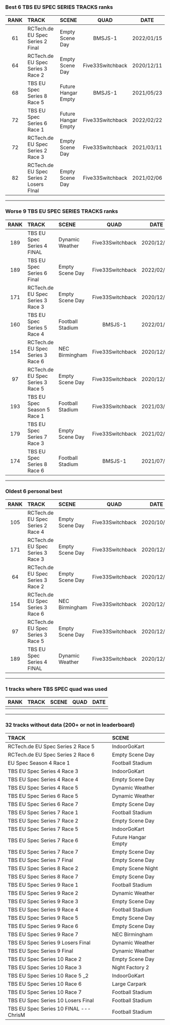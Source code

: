 ### Best 6 TBS EU SPEC SERIES TRACKS ranks
|RANK|TRACK|SCENE|QUAD|DATE|
|:---:|:---|:---|:---:|:---:|
|61|RCTech.de EU Spec Series 2 Final|Empty Scene Day|BMSJS-1|2022/01/15|
|64|RCTech.de EU Spec Series 3 Race 2|Empty Scene Day|Five33Switchback|2020/12/11|
|68|TBS EU Spec Series 8 Race 5|Future Hangar Empty|BMSJS-1|2021/05/23|
|72|TBS EU Spec Series 6 Race 1|Future Hangar Empty|Five33Switchback|2022/02/22|
|72|RCTech.de EU Spec Series 2 Race 3|Empty Scene Day|Five33Switchback|2021/03/11|
|82|RCTech.de EU Spec Series 2 Losers FInal|Empty Scene Day|Five33Switchback|2021/02/06|
---
### Worse 9 TBS EU SPEC SERIES TRACKS ranks
|RANK|TRACK|SCENE|QUAD|DATE|
|:---:|:---|:---|:---:|:---:|
|189|TBS EU Spec Series 4 FINAL|Dynamic Weather|Five33Switchback|2020/12/26|
|189|TBS EU Spec Series 6 Final|Empty Scene Day|Five33Switchback|2022/02/08|
|171|RCTech.de EU Spec Series 3 Race 3|Empty Scene Day|Five33Switchback|2020/12/08|
|160|TBS EU Spec Series 5 Race 4|Football Stadium|BMSJS-1|2022/01/23|
|154|RCTech.de EU Spec Series 3 Race 6|NEC Birmingham|Five33Switchback|2020/12/12|
|97|RCTech.de EU Spec Series 3 Race 5|Empty Scene Day|Five33Switchback|2020/12/24|
|193|TBS EU Spec Season 5 Race 1|Football Stadium|Five33Switchback|2021/03/09|
|179|TBS EU Spec Series 7 Race 3|Empty Scene Day|Five33Switchback|2021/02/09|
|174|TBS EU Spec Series 8 Race 6|Football Stadium|BMSJS-1|2021/07/24|
---
### Oldest 6 personal best
|RANK|TRACK|SCENE|QUAD|DATE|
|:---:|:---|:---|:---:|:---:|
|105|RCTech.de EU Spec Series 2 Race 4|Empty Scene Day|Five33Switchback|2020/10/19|
|171|RCTech.de EU Spec Series 3 Race 3|Empty Scene Day|Five33Switchback|2020/12/08|
|64|RCTech.de EU Spec Series 3 Race 2|Empty Scene Day|Five33Switchback|2020/12/11|
|154|RCTech.de EU Spec Series 3 Race 6|NEC Birmingham|Five33Switchback|2020/12/12|
|97|RCTech.de EU Spec Series 3 Race 5|Empty Scene Day|Five33Switchback|2020/12/24|
|189|TBS EU Spec Series 4 FINAL|Dynamic Weather|Five33Switchback|2020/12/26|
---
### 1 tracks where TBS SPEC quad was used
|RANK|TRACK|SCENE|QUAD|DATE|
|:---:|:---|:---|:---:|:---:|
||||||
---
### 32 tracks without data (200+ or not in leaderboard)
|TRACK|SCENE|
|:---|:---|
|RCTech.de EU Spec Series 2 Race 5|IndoorGoKart|
|RCTech.de EU Spec Series 2 Race 6|Empty Scene Day|
|EU Spec Season 4 Race 1|Football Stadium|
|TBS EU Spec Series 4 Race 3|IndoorGoKart|
|TBS EU Spec Series 4 Race 4|Empty Scene Day|
|TBS EU Spec Series 4 Race 5|Dynamic Weather|
|TBS EU Spec Series 6 Race 5|Dynamic Weather|
|TBS EU Spec Series 6 Race 7|Empty Scene Day|
|TBS EU Spec Series 7 Race 1|Football Stadium|
|TBS EU Spec Series 7 Race 2|Empty Scene Day|
|TBS EU Spec Series 7 Race 5|IndoorGoKart|
|TBS EU Spec Series 7 Race 6|Future Hangar Empty|
|TBS EU Spec Series 7 Race 7|Empty Scene Day|
|TBS EU Spec Series 7 Final|Empty Scene Day|
|TBS EU Spec Series 8 Race 2|Empty Scene Night|
|TBS EU Spec Series 8 Race 7|Empty Scene Day|
|TBS EU Spec Series 9 Race 1|Football Stadium|
|TBS EU Spec Series 9 Race 2|Dynamic Weather|
|TBS EU Spec Series 9 Race 3|Empty Scene Day|
|TBS EU Spec Series 9 Race 4|Football Stadium|
|TBS EU Spec Series 9 Race 5|Empty Scene Day|
|TBS EU Spec Series 9 Race 6|Empty Scene Day|
|TBS EU Spec Series 9 Race 7|NEC Birmingham|
|TBS EU Spec Series 9 Losers Final|Dynamic Weather|
|TBS EU Spec Series 9 Final|Dynamic Weather|
|TBS EU Spec Series 10 Race 2|Empty Scene Day|
|TBS EU Spec Series 10 Race 3|Night Factory 2|
|TBS EU Spec Series 10 Race 5 _2|IndoorGoKart|
|TBS EU Spec Series 10 Race 6|Large Carpark|
|TBS EU Spec Series 10 Race 7|Football Stadium|
|TBS EU Spec Series 10 Losers Final|Football Stadium|
|TBS EU Spec Series 10 FINAL --- ChrisM|Football Stadium|
